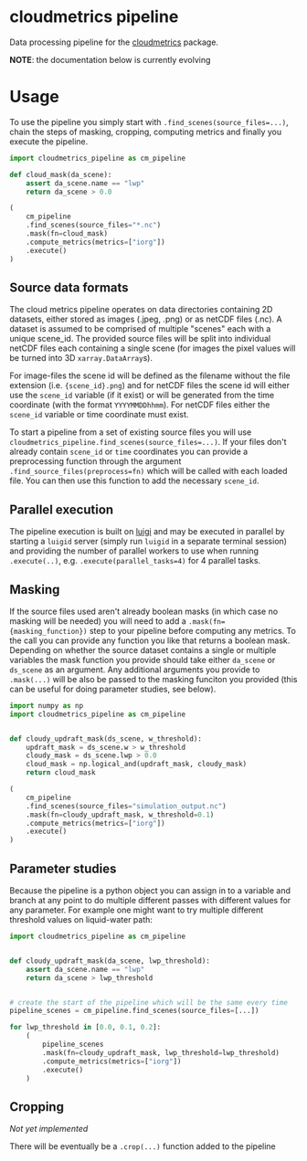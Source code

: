 # cloudmetrics pipeline

Data processing pipeline for the
[cloudmetrics](https://github.com/cloudsci/cloudmetrics) package.

**NOTE**: the documentation below is currently evolving

# Usage

To use the pipeline you simply start with
`.find_scenes(source_files=...)`, chain the steps of masking, cropping,
computing metrics and finally you execute the pipeline.

```python
import cloudmetrics_pipeline as cm_pipeline

def cloud_mask(da_scene):
    assert da_scene.name == "lwp"
    return da_scene > 0.0

(
    cm_pipeline
    .find_scenes(source_files="*.nc")
    .mask(fn=cloud_mask)
    .compute_metrics(metrics=["iorg"])
    .execute()
)
```

## Source data formats

The cloud metrics pipeline operates on data directories containing 2D datasets,
either stored as images (.jpeg, .png) or as netCDF files (.nc). A dataset is
assumed to be comprised of multiple "scenes" each with a unique scene_id.
The provided source files will be split into individual netCDF files each
containing a single scene (for images the pixel values will be turned into 3D
`xarray.DataArray`s).

For image-files the scene id will be defined as the filename without the file
extension (i.e. `{scene_id}.png`) and for netCDF files the scene id will either
use the `scene_id` variable (if it exist) or will be generated from the time
coordinate (with the format `YYYYMMDDhhmm`). For netCDF files either the
`scene_id` variable or time coordinate must exist.

To start a pipeline from a set of existing source files you will use
`cloudmetrics_pipeline.find_scenes(source_files=...)`. If your files don't
already contain `scene_id` or `time` coordinates you can provide a
preprocessing function through the argument `.find_source_files(preprocess=fn)`
which will be called with each loaded file. You can then use this function to
add the necessary `scene_id`.

## Parallel execution

The pipeline execution is built on [luigi](https://luigi.readthedocs.io)
and may be executed in parallel by starting a `luigid` server (simply run
`luigid` in a separate terminal session) and providing the number of
parallel workers to use when running `.execute(..)`, e.g.
`.execute(parallel_tasks=4)` for 4 parallel tasks.

## Masking

If the source files used aren't already boolean masks (in which case no
masking will be needed) you will need to add
a `.mask(fn={masking_function})` step to your pipeline before computing
any metrics. To the call you can provide any function you like that
returns a boolean mask. Depending on whether the source dataset contains
a single or multiple variables the mask function you provide should take
either `da_scene` or `ds_scene` as an argument. Any additional arguments
you provide to `.mask(...)` will be also be passed to the masking funciton
you provided (this can be useful for doing parameter studies, see below).


```python
import numpy as np
import cloudmetrics_pipeline as cm_pipeline


def cloudy_updraft_mask(ds_scene, w_threshold):
    updraft_mask = ds_scene.w > w_threshold
    cloudy_mask = ds_scene.lwp > 0.0
    cloud_mask = np.logical_and(updraft_mask, cloudy_mask)
    return cloud_mask

(
    cm_pipeline
    .find_scenes(source_files="simulation_output.nc")
    .mask(fn=cloudy_updraft_mask, w_threshold=0.1)
    .compute_metrics(metrics=["iorg"])
    .execute()
)
```


## Parameter studies

Because the pipeline is a python object you can assign in to a variable
and branch at any point to do multiple different passes with different
values for any parameter. For example one might want to try multiple
different threshold values on liquid-water path:


```python
import cloudmetrics_pipeline as cm_pipeline


def cloudy_updraft_mask(da_scene, lwp_threshold):
    assert da_scene.name == "lwp"
    return da_scene > lwp_threshold


# create the start of the pipeline which will be the same every time
pipeline_scenes = cm_pipeline.find_scenes(source_files=[...])

for lwp_threshold in [0.0, 0.1, 0.2]:
    (
        pipeline_scenes
        .mask(fn=cloudy_updraft_mask, lwp_threshold=lwp_threshold)
        .compute_metrics(metrics=["iorg"])
        .execute()
    )
```


## Cropping

*Not yet implemented*

There will be eventually be a `.crop(...)` function added to the pipeline
